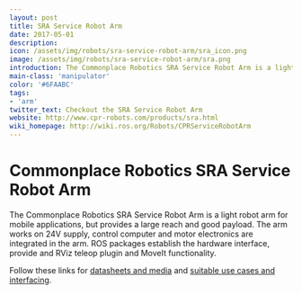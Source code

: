```yaml
---
layout: post
title: SRA Service Robot Arm
date: 2017-05-01
description:
icon: /assets/img/robots/sra-service-robot-arm/sra_icon.png
image: /assets/img/robots/sra-service-robot-arm/sra.png
introduction: The Commonplace Robotics SRA Service Robot Arm is a light robot arm for mobile applications, but provides a large reach and good payload.
main-class: 'manipulator'
color: '#6FAABC'
tags:
- 'arm'
twitter_text: Checkout the SRA Service Robot Arm
website: http://www.cpr-robots.com/products/sra.html
wiki_homepage: http://wiki.ros.org/Robots/CPRServiceRobotArm
---
```


# Commonplace Robotics SRA Service Robot Arm

The Commonplace Robotics SRA Service Robot Arm is a light robot arm for mobile applications, but provides a large reach and good payload.
The arm works on 24V supply, control computer and motor electronics are integrated in the arm.
ROS packages establish the hardware interface, provide and RViz teleop plugin and MoveIt functionality.

Follow these links for [datasheets and media](http://www.cpr-robots.com/products/sra.html) and [suitable use cases and interfacing](http://wiki.cpr-robots.com).
